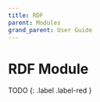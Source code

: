 ```yaml
---
title: RDF
parent: Modules
grand_parent: User Guide
---
```

# RDF Module

TODO
{: .label .label-red }

